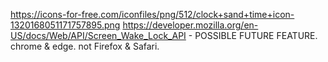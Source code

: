 https://icons-for-free.com/iconfiles/png/512/clock+sand+time+icon-1320168051171757895.png
https://developer.mozilla.org/en-US/docs/Web/API/Screen_Wake_Lock_API - POSSIBLE FUTURE FEATURE. chrome & edge. 
not Firefox & Safari.